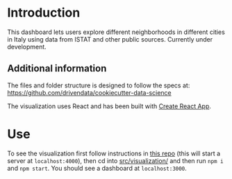 # Introduction
This dashboard lets users explore different neighborhoods in different cities in Italy using data from ISTAT and other public sources. Currently under development.

## Additional information
The files and folder structure is designed to follow the specs at:
https://github.com/drivendata/cookiecutter-data-science

The visualization uses React and has been built with [Create React App](https://github.com/facebookincubator/create-react-app).

# Use
To see the visualization first follow instructions in [this repo](https://github.com/esterpantaleo/daf-server/README.md) (this will start a server at `localhost:4000`), then cd into [src/visualization/](src/visualization) and then run `npm i` and `npm start`. You should see a dashboard at `localhost:3000`.
